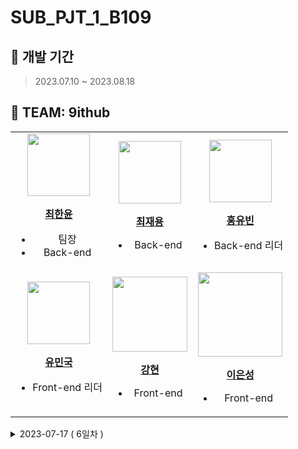 # SUB_PJT_1_B109


## 📆 개발 기간
> 2023.07.10 ~ 2023.08.18


## 👫 TEAM: 9ithub

<table>
  <tbody>
    <tr>
      <td align="center">
        <a href="https://github.com/chlgksdbs">
          <img src="https://github.com/chlgksdbs/forJ/assets/96401350/f0164a80-4990-4b41-8b96-6ae21a4b5b0f" width="100px;"/>
          <br />
          <p><b>최한윤</b></p>
        </a>
        <ul>
          <li>팀장</li>
          <li>Back-end</li>
        </ul>
      </td>
      <td align="center">
        <a href="https://github.com/sixinchnails">
          <img src="https://github.com/chlgksdbs/forJ/assets/96401350/ce77878d-19b1-48d0-a7dd-b7bc8d8a63e1" width="100px;"/>
          <br />
          <p><b>최재용</b></p>
        </a>
        <ul>
          <li>Back-end</li>
        </ul>
      </td>
      <td align="center">
        <a href="https://github.com/HongYouBin">
          <img src="https://github.com/chlgksdbs/forJ/assets/96401350/ac2e1247-2f67-48c5-a6d1-5c4293305318" width="100px;"/>
          <br />
          <p><b>홍유빈</b></p>
        </a>
        <ul>
          <li>Back-end 리더</li>
        </ul>
      </td>
    </tr>
    <tr>
      <td align="center">
        <a href="https://github.com/acd4548">
          <img src="https://github.com/chlgksdbs/forJ/assets/96401350/5cbf280a-1448-4b8f-b2ff-1cf0b00e7b20" width="100px;"/>
          <br />
          <p><b>유민국</b></p>
        </a>
        <ul>
          <li>Front-end 리더</li>
        </ul>
      </td>
      <td align="center">
        <a href="https://github.com/hyunnn12">
          <img src="https://github.com/chlgksdbs/forJ/assets/96401350/c8d8b028-db2c-43ab-87f4-d4321c0dc7d4" width="120px;"/>
          <br />
          <p><b>강현</b></p>
        </a>
        <ul>
          <li>Front-end</li>
        </ul>
      </td>
      <td align="center">
        <a href="https://github.com/SeongLI">
          <img src="https://avatars.githubusercontent.com/u/110223414?v=4" width="135px;"/>
          <br />
          <p><b>이은성</b></p>
        </a>
        <ul>
          <li>Front-end</li>
        </ul>
      </td>
    </tr>
  </tbody>
</table>


<details>
<summary> 2023-07-17 ( 6일차 ) </summary>
<div markdown="2">

## 📅 일일 스크럼
#### FRONT-END
> - 요구사항 명세서 작성
> - UI/UX 컨설팅 

#### BACK-END
> - 가사 채점 레퍼런스 찾기
> - 음정 채점 관련 정확도 향상을 위한 시도
> - 싱크 맞추기 래퍼런스 찾기

<br/>

## ✅ 오늘 진행한 일

#### FRONT-END
> - 요구사항 명세서 작성
> - UI/UX 컨설팅 
> - 목업 설정 

#### UI/UX 상담 내용
> - 게임 메인화면에 뮤직비디오를 나오게 하는 것 추천한다. 기술적으로 어렵지 않다. 
> - 게임 순서 설정하거나 중간에 바꾸게 하는 것 추천한다. 
> - 나가기 버튼은 없애는 게 낫다.
> - 게임 녹화한 후 메인 페이지에 방명록 클릭하면 녹화한 내용 나오도록 설정하는게 좋다.
> - 마이페이지에 My Photo에도 사진을 보고 했던 노래들을 볼 수 있음 좋을 거 같다.

#### BACK-END
> - 가사 채점 레퍼런스 찾기
> - 음정 채점 관련 정확도 향상을 위한 시도
> - 요구사항 명세서 작성
> - ERD 상담받기
> - ERD 수정하기

- #### 오늘의 공유 사이트  
[Spring Security + JWT](https://www.inflearn.com/course/%EC%8A%A4%ED%94%84%EB%A7%81%EB%B6%80%ED%8A%B8-jwt/dashboard)

<hr>
</div>
</details>
